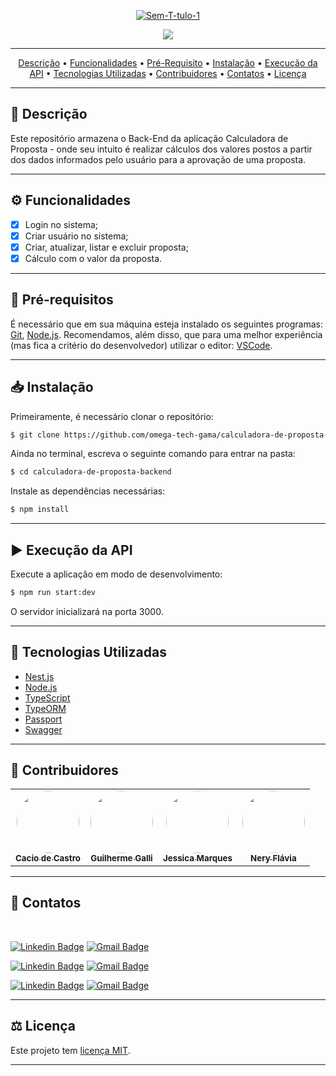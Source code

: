 <p align="center">
<a href="#"><img src="https://i.ibb.co/jZ8gPNw/Sem-T-tulo-1.png" alt="Sem-T-tulo-1" border="0"></a>
</p>

[circleci-image]: https://img.shields.io/circleci/build/github/nestjs/nest/master?token=abc123def456
[circleci-url]: https://circleci.com/gh/nestjs/nest
  
<p align="center">
<img src="https://img.shields.io/static/v1?label=license&message=MIT &color=26395F&style=for-the-badge&logo=ghost"/>

</p>
 
----

<p align="center">
 <a href="#-descricao">Descrição</a> •
 <a href="#-funcionalidades">Funcionalidades</a> •
 <a href="#-pre-requisito">Pré-Requisito</a> • 
 <a href="#-instalacao">Instalação</a> • 
 <a href="#-execucao-da-api">Execução da API</a> • 
 <a href="#-tecnologias-utilizadas">Tecnologias Utilizadas</a> • 
 <a 
 <a
 href="#-contribuidores">Contribuidores</a> • 
 <a href="#-contatos">Contatos</a> • 
 <a href="#user-content--licença">Licença</a>
</p>


----

## 📑 Descrição 


Este repositório armazena o Back-End da aplicação Calculadora de Proposta - onde  seu intuito é realizar cálculos dos valores postos a partir dos dados informados pelo usuário para a aprovação de uma proposta. 

---
## ⚙ Funcionalidades
- [x] Login no sistema;
- [x] Criar usuário no sistema;
- [x] Criar, atualizar, listar e excluir proposta;
 - [x] Cálculo com o valor da proposta.

---

## 🛑 Pré-requisitos
É necessário que em sua máquina esteja instalado os seguintes programas:
[Git](https://git-scm.com), [Node.js](https://nodejs.org/en/). 
Recomendamos, além disso, que para uma melhor experiência (mas fica a critério do desenvolvedor) utilizar o editor: [VSCode](https://code.visualstudio.com/).

---

## 📥 Instalação
Primeiramente, é necessário clonar o repositório:

```bash
$ git clone https://github.com/omega-tech-gama/calculadora-de-proposta-backend.git
```
Ainda no terminal, escreva o seguinte comando para entrar na pasta:

```bash
$ cd calculadora-de-proposta-backend
```
Instale as dependências necessárias:
```bash
$ npm install
```
---

## ▶ Execução da API
Execute a aplicação em modo de desenvolvimento:

```bash
$ npm run start:dev
```
O servidor inicializará na porta 3000.

---

## 🧷 Tecnologias Utilizadas

- [Nest.js](https://nestjs.com/)
- [Node.js](https://nodejs.org/en/)
- [TypeScript](https://www.typescriptlang.org/)
- [TypeORM](https://typeorm.io/#/)
- [Passport](http://www.passportjs.org/)
- [Swagger](https://swagger.io/)
---

## 🎊 Contribuidores

<table>
  <tr>
    <td align="center"><a href="https://github.com/kacyos"><img style="border-radius: 50%;" src="https://avatars.githubusercontent.com/u/48040152?v=4" width="100px;" alt=""/><br /><sub><b>Cacio de Castro</b></sub></a><br /></td>
    <td align="center"><a href="https://github.com/ggalli"><img style="border-radius: 50%;" src="https://avatars.githubusercontent.com/u/32558216?v=4" width="100px;" alt=""/><br /><sub><b>Guilherme Galli</b></sub></a><br /></td>
    <td align="center"><a href="https://github.com/jessicaMarquess"><img style="border-radius: 50%;" src="https://avatars.githubusercontent.com/u/67026304?v=4" width="100px;" alt=""/><br /><sub><b>Jessica Marques</b></sub></a><br /></td>
    <td align="center"><a href="https://github.com/NeryFFO"><img style="border-radius: 50%;" src="https://avatars.githubusercontent.com/u/86855151?v=4" width="100px;" alt=""/><br /><sub><b>Nery Flávia</b></sub></a><br /></td>
  <tr>
 <table>

---


## 📱 Contatos
</br>

[![Linkedin Badge](https://img.shields.io/badge/-Cacio-blue?style=flat-square&logo=Linkedin&logoColor=white&link=https:https://www.linkedin.com/in/cacio/)](https://www.linkedin.com/in/cacio/) 
[![Gmail Badge](https://img.shields.io/badge/-cacio.cf@gmail.com-c14438?style=flat-square&logo=Gmail&logoColor=white&link=mailto:cacio.cf@gmail.com)](mailto:cacio.cf@gmail.com)


[![Linkedin Badge](https://img.shields.io/badge/-Guilherme-blue?style=flat-square&logo=Linkedin&logoColor=white&link=https:https://www.linkedin.com/in/guilherme-galli/)](https://www.linkedin.com/in/guilherme-galli/) 
[![Gmail Badge](https://img.shields.io/badge/-guilhermegalli5@gmail.com-c14438?style=flat-square&logo=Gmail&logoColor=white&link=mailto:guilhermegalli5@gmail.com)](mailto:guilhermegalli5@gmail.com)

[![Linkedin Badge](https://img.shields.io/badge/-Jessica-blue?style=flat-square&logo=Linkedin&logoColor=white&link=https:https://www.linkedin.com/in/jessica-maria-marques/)](https://www.linkedin.com/in/jessica-maria-marques/) 
[![Gmail Badge](https://img.shields.io/badge/-jessica.marques.dev@gmail.com-c14438?style=flat-square&logo=Gmail&logoColor=white&link=mailto:jessica.marques.dev@gmail)](mailto:jessica.marques.dev@gmail.com)

---



## ⚖ Licença

Este projeto tem [licença MIT](LICENSE).

---
